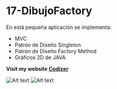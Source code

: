 # 17-DibujoFactory

En está pequeña aplicación se implementa:

* MVC
* Patrón de Diseño Singleton
* Patrón de Diseño Factory Method
* Gráficos 2D de JAVA

**Visit my website [Codizer](http://codizer.com/)**

![Alt text](http://codizer.com/git-hub-img/Factory-Method.png "JAVA Factory Method App")
![Alt text](http://codizer.com/git-hub-img/factory-method-java.png "JAVA Factory Method App")
